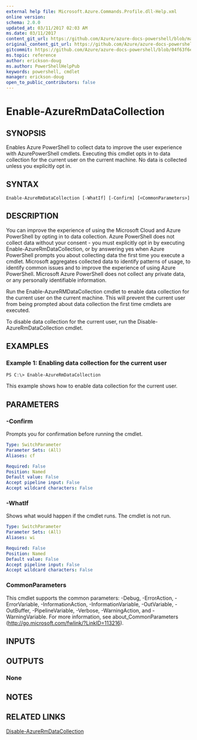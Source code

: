 ```yaml
---
external help file: Microsoft.Azure.Commands.Profile.dll-Help.xml
online version:
schema: 2.0.0
updated_at: 03/11/2017 02:03 AM
ms.date: 03/11/2017
content_git_url: https://github.com/Azure/azure-docs-powershell/blob/master/azureps-cmdlets-docs/ResourceManager/AzureRM.Profile/v2.7.0/Enable-AzureRmDataCollection.md
original_content_git_url: https://github.com/Azure/azure-docs-powershell/blob/master/azureps-cmdlets-docs/ResourceManager/AzureRM.Profile/v2.7.0/Enable-AzureRmDataCollection.md
gitcommit: https://github.com/Azure/azure-docs-powershell/blob/04f63f6e685743ace2c57eb157574e34e8610b1c
ms.topic: reference
author: erickson-doug
ms.author: PowerShellHelpPub
keywords: powershell, cmdlet
manager: erickson-doug
open_to_public_contributors: false
---
```


# Enable-AzureRmDataCollection

## SYNOPSIS
Enables Azure PowerShell to collect data to improve the user experience with AzurePowerShell cmdlets.
Executing this cmdlet opts in to data collection for the current user on the current machine.
No data is collected unless you explicitly opt in.

## SYNTAX

```
Enable-AzureRmDataCollection [-WhatIf] [-Confirm] [<CommonParameters>]
```

## DESCRIPTION
You can improve the experience of using the Microsoft Cloud and Azure PowerShell by opting in to data collection.
Azure PowerShell does not collect data without your consent - you must explicitly opt in by executing Enable-AzureRmDataCollection, or by answering yes when Azure PowerShell prompts you about collecting data the first time you execute a cmdlet.
Microsoft aggregates collected data to identify patterns of usage, to identify common issues and to improve the experience of using Azure PowerShell.
Microsoft Azure PowerShell does not collect any private data, or any personally identifiable information.

Run the Enable-AzureRMDataCollection cmdlet to enable data collection for the current user on the current machine.
This will prevent the current user from being prompted about data collection the first time cmdlets are executed.

To disable data collection for the current user, run the Disable-AzureRmDataCollection cmdlet.

## EXAMPLES

### Example 1: Enabling data collection for the current user
```
PS C:\> Enable-AzureRmDataCollection
```

This example shows how to enable data collection for the current user.

## PARAMETERS

### -Confirm
Prompts you for confirmation before running the cmdlet.

```yaml
Type: SwitchParameter
Parameter Sets: (All)
Aliases: cf

Required: False
Position: Named
Default value: False
Accept pipeline input: False
Accept wildcard characters: False
```

### -WhatIf
Shows what would happen if the cmdlet runs. The cmdlet is not run.

```yaml
Type: SwitchParameter
Parameter Sets: (All)
Aliases: wi

Required: False
Position: Named
Default value: False
Accept pipeline input: False
Accept wildcard characters: False
```

### CommonParameters
This cmdlet supports the common parameters: -Debug, -ErrorAction, -ErrorVariable, -InformationAction, -InformationVariable, -OutVariable, -OutBuffer, -PipelineVariable, -Verbose, -WarningAction, and -WarningVariable. For more information, see about_CommonParameters (http://go.microsoft.com/fwlink/?LinkID=113216).

## INPUTS

## OUTPUTS

### None

## NOTES

## RELATED LINKS

[Disable-AzureRmDataCollection]()

